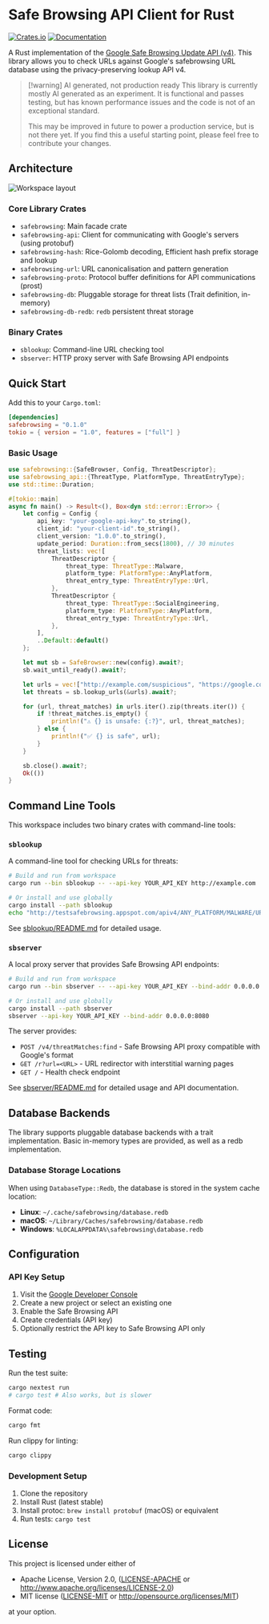 # Safe Browsing API Client for Rust

<!--[![Build Status](https://github.com/your-org/safebrowsing-rs/workflows/CI/badge.svg)](https://github.com/your-org/safebrowsing-rs/actions)-->
[![Crates.io](https://img.shields.io/crates/v/safebrowsing.svg)](https://crates.io/crates/safebrowsing)
[![Documentation](https://docs.rs/safebrowsing/badge.svg)](https://docs.rs/safebrowsing)

A Rust implementation of the [Google Safe Browsing Update API (v4)](https://developers.google.com/safe-browsing/v4/). This library allows you to check URLs against Google's safebrowsing URL database using the privacy-preserving lookup API v4.

> [!warning] AI generated, not production ready
> This library is currently mostly AI generated as an experiment. It is functional and passes testing, but has known performance issues and the code is not of an exceptional standard.
>
> This may be improved in future to power a production service, but is not there yet. If you find this a useful starting point, please feel free to contribute your changes.


## Architecture

![Workspace layout](./docs/workspace-deps-simplified.svg)



### Core Library Crates
- `safebrowsing`: Main facade crate
- `safebrowsing-api`: Client for communicating with Google's servers (using protobuf)
- `safebrowsing-hash`: Rice-Golomb decoding, Efficient hash prefix storage and lookup
- `safebrowsing-url`: URL canonicalisation and pattern generation
- `safebrowsing-proto`: Protocol buffer definitions for API communications (prost)
- `safebrowsing-db`: Pluggable storage for threat lists (Trait definition, in-memory)
- `safebrowsing-db-redb`: `redb` persistent threat storage

### Binary Crates
- `sblookup`: Command-line URL checking tool
- `sbserver`: HTTP proxy server with Safe Browsing API endpoints

## Quick Start

Add this to your `Cargo.toml`:

```toml
[dependencies]
safebrowsing = "0.1.0"
tokio = { version = "1.0", features = ["full"] }
```

### Basic Usage

```rust
use safebrowsing::{SafeBrowser, Config, ThreatDescriptor};
use safebrowsing_api::{ThreatType, PlatformType, ThreatEntryType};
use std::time::Duration;

#[tokio::main]
async fn main() -> Result<(), Box<dyn std::error::Error>> {
    let config = Config {
        api_key: "your-google-api-key".to_string(),
        client_id: "your-client-id".to_string(),
        client_version: "1.0.0".to_string(),
        update_period: Duration::from_secs(1800), // 30 minutes
        threat_lists: vec![
            ThreatDescriptor {
                threat_type: ThreatType::Malware,
                platform_type: PlatformType::AnyPlatform,
                threat_entry_type: ThreatEntryType::Url,
            },
            ThreatDescriptor {
                threat_type: ThreatType::SocialEngineering,
                platform_type: PlatformType::AnyPlatform,
                threat_entry_type: ThreatEntryType::Url,
            },
        ],
        ..Default::default()
    };

    let mut sb = SafeBrowser::new(config).await?;
    sb.wait_until_ready().await?;

    let urls = vec!["http://example.com/suspicious", "https://google.com"];
    let threats = sb.lookup_urls(&urls).await?;

    for (url, threat_matches) in urls.iter().zip(threats.iter()) {
        if !threat_matches.is_empty() {
            println!("⚠️ {} is unsafe: {:?}", url, threat_matches);
        } else {
            println!("✅ {} is safe", url);
        }
    }

    sb.close().await?;
    Ok(())
}
```

## Command Line Tools

This workspace includes two binary crates with command-line tools:

### `sblookup`

A command-line tool for checking URLs for threats:

```bash
# Build and run from workspace
cargo run --bin sblookup -- --api-key YOUR_API_KEY http://example.com

# Or install and use globally
cargo install --path sblookup
echo "http://testsafebrowsing.appspot.com/apiv4/ANY_PLATFORM/MALWARE/URL/" | sblookup --api-key YOUR_API_KEY
```

See [sblookup/README.md](sblookup/README.md) for detailed usage.

### `sbserver`

A local proxy server that provides Safe Browsing API endpoints:

```bash
# Build and run from workspace
cargo run --bin sbserver -- --api-key YOUR_API_KEY --bind-addr 0.0.0.0:8080

# Or install and use globally
cargo install --path sbserver
sbserver --api-key YOUR_API_KEY --bind-addr 0.0.0.0:8080
```

The server provides:
- `POST /v4/threatMatches:find` - Safe Browsing API proxy compatible with Google's format
- `GET /r?url=<URL>` - URL redirector with interstitial warning pages
- `GET /` - Health check endpoint

See [sbserver/README.md](sbserver/README.md) for detailed usage and API documentation.

## Database Backends

The library supports pluggable database backends with a trait implementation. Basic in-memory types are provided, as well as a redb implementation.

### Database Storage Locations

When using `DatabaseType::Redb`, the database is stored in the system cache location:

- **Linux**: `~/.cache/safebrowsing/database.redb`
- **macOS**: `~/Library/Caches/safebrowsing/database.redb`
- **Windows**: `%LOCALAPPDATA%\safebrowsing\database.redb`

## Configuration

### API Key Setup

1. Visit the [Google Developer Console](https://console.developers.google.com/)
2. Create a new project or select an existing one
3. Enable the Safe Browsing API
4. Create credentials (API key)
5. Optionally restrict the API key to Safe Browsing API only



## Testing

Run the test suite:

```bash
cargo nextest run
# cargo test # Also works, but is slower
```

Format code:

```bash
cargo fmt
```

Run clippy for linting:

```bash
cargo clippy
```

### Development Setup

1. Clone the repository
2. Install Rust (latest stable)
3. Install protoc: `brew install protobuf` (macOS) or equivalent
4. Run tests: `cargo test`

## License

This project is licensed under either of

- Apache License, Version 2.0, ([LICENSE-APACHE](LICENSE-APACHE) or <http://www.apache.org/licenses/LICENSE-2.0>)
- MIT license ([LICENSE-MIT](LICENSE-MIT) or <http://opensource.org/licenses/MIT>)

at your option.
